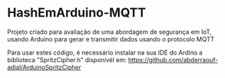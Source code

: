 # HashEmArduino-MQTT
Projeto criado para avaliação de uma abordagem de segurança em IoT, usando Arduino para gerar e transmitir dados usando o protocolo MQTT

Para usar estes código, é necessário instalar na sua IDE do Ardino a biblioteca "SpritzCipher.h" disponivél em: https://github.com/abderraouf-adjal/ArduinoSpritzCipher
